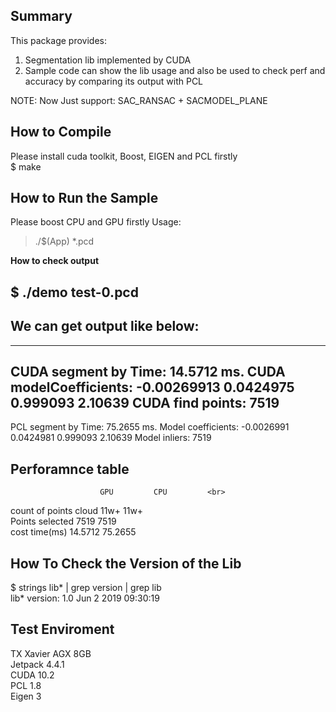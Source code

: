 **Summary**
-------------------------------------------------
This package provides:<br>
1. Segmentation lib implemented by CUDA
2. Sample code can show the lib usage and also be used to check perf
   and accuracy by comparing its output with PCL

NOTE:
Now Just support: SAC_RANSAC + SACMODEL_PLANE

**How to Compile**
-------------------------------------------------
Please install cuda toolkit, Boost, EIGEN and PCL firstly<br>
$ make

**How to Run the Sample**
-------------------------------------------------
Please boost CPU and GPU firstly
Usage:<br>
>./$(App) *.pcd<br>

**How to check output**

$ ./demo test-0.pcd
-------------------------------------------------
We can get output like below:
-------------------------------------------------

-------------------------
CUDA segment by Time: 14.5712 ms.
CUDA modelCoefficients: -0.00269913 0.0424975 0.999093 2.10639
CUDA find points: 7519
-------------------------
PCL segment by Time: 75.2655 ms.
Model coefficients: -0.0026991 0.0424981 0.999093 2.10639
Model inliers: 7519

**Perforamnce table**
-------------------------------------------------
 	                    GPU 		CPU 		<br>
count of points cloud 	11w+ 		11w+ 		<br>
Points selected			7519   	    7519		<br>
cost time(ms) 	        14.5712 	75.2655 	<br>

**How To Check the Version of the Lib**
-------------------------------------------------
$ strings lib* | grep version | grep lib<br>
lib* version: 1.0 Jun  2 2019 09:30:19<br>

**Test Enviroment**
-------------------------------------------------
TX Xavier AGX 8GB<br>
Jetpack 4.4.1<br>
CUDA 10.2<br>
PCL 1.8<br>
Eigen 3<br>


